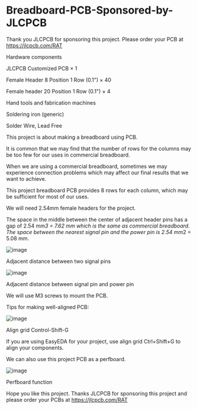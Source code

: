 # Breadboard-PCB-Sponsored-by-JLCPCB

Thank you JLCPCB for sponsoring this project. Please order your PCB at https://jlcpcb.com/RAT

Hardware components

JLCPCB Customized PCB ×	1

Female Header 8 Position 1 Row (0.1") ×	40	

Female header 20 Position 1 Row (0.1") ×	4	

Hand tools and fabrication machines

Soldering iron (generic)

Solder Wire, Lead Free

This project is about making a breadboard using PCB.

It is common that we may find that the number of rows for the columns may be too few for our uses in commercial breadboard.

When we are using a commercial breadboard, sometimes we may experience connection problems which may affect our final results that we want to achieve.

This project breadboard PCB provides 8 rows for each column, which may be sufficient for most of our uses.

We will need 2.54mm female headers for the project.

The space in the middle between the center of adjacent header pins has a gap of 2.54 mm*3 = 7.62 mm which is the same as commercial breadboard. The space between the nearest signal pin and the power pin is 2.54 mm*2 = 5.08 mm.

![image](https://user-images.githubusercontent.com/85741357/181510382-f67646d4-1140-47ac-9b46-b48655de7b69.png)

Adjacent distance between two signal pins

![image](https://user-images.githubusercontent.com/85741357/181510511-9799ddc7-e7fa-40b3-b84f-0a11d844bdec.png)

Adjacent distance between signal pin and power pin

We will use M3 screws to mount the PCB.

Tips for making well-aligned PCB:

![image](https://user-images.githubusercontent.com/85741357/181510629-77e23af4-ad86-4e29-b9ff-020356557616.png)

Align grid Control-Shift-G

If you are using EasyEDA for your project, use align grid Ctrl+Shift+G to align your components.

We can also use this project PCB as a perfboard.

![image](https://user-images.githubusercontent.com/85741357/181510739-d3580291-719e-4101-a6d7-0d2ef05224f7.png)

Perfboard function

Hope you like this project. Thanks JLCPCB for sponsoring this project and please order your PCBs at https://jlcpcb.com/RAT
